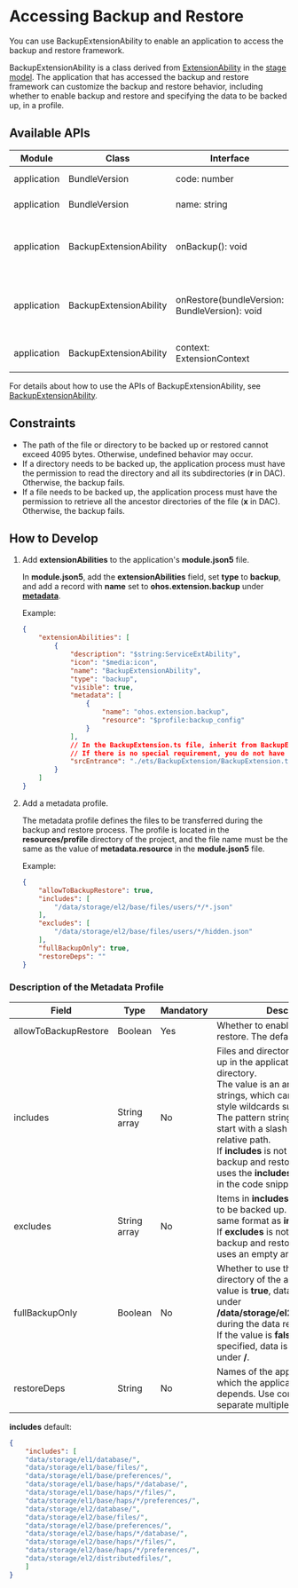 # Accessing Backup and Restore

You can use BackupExtensionAbility to enable an application to access the backup and restore framework.

BackupExtensionAbility is a class derived from [ExtensionAbility](../application-models/extensionability-overview.md) in the [stage model](../application-models/stage-model-development-overview.md). The application that has accessed the backup and restore framework can customize the backup and restore behavior, including whether to enable backup and restore and specifying the data to be backed up, in a profile. 

## Available APIs

| Module            | Class  | Interface| Description    |
| -------------------- | ---------- | ---- | ----------------------- |
| application | BundleVersion | code: number   | Application version number. |
| application | BundleVersion | name: string   | Application version name. |
| application | BackupExtensionAbility | onBackup(): void   | Callback provided by BackupExtensionAbility and implemented by the developer for data backup. |
| application | BackupExtensionAbility | onRestore(bundleVersion: BundleVersion): void   | Callback provided by BackupExtensionAbility and implemented by the developer for data restore. |
| application | BackupExtensionAbility | context: ExtensionContext   | BackupExtensionAbility context, which inherits from **Context**. |

For details about how to use the APIs of BackupExtensionAbility, see [BackupExtensionAbility](../reference/apis/js-apis-application-backupExtensionAbility.md#backupextensionability).

## Constraints

- The path of the file or directory to be backed up or restored cannot exceed 4095 bytes. Otherwise, undefined behavior may occur.
- If a directory needs to be backed up, the application process must have the permission to read the directory and all its subdirectories (**r** in DAC). Otherwise, the backup fails.
- If a file needs to be backed up, the application process must have the permission to retrieve all the ancestor directories of the file (**x** in DAC). Otherwise, the backup fails.

## How to Develop

1. Add **extensionAbilities** to the application's **module.json5** file.

   In **module.json5**, add the **extensionAbilities** field, set **type** to **backup**, and add a record with **name** set to **ohos.extension.backup** under **[metadata](../reference/apis/js-apis-bundleManager-metadata.md)**.

   Example:

   ```json
   {
       "extensionAbilities": [
           {
               "description": "$string:ServiceExtAbility",
               "icon": "$media:icon",
               "name": "BackupExtensionAbility",
               "type": "backup",
               "visible": true,
               "metadata": [
                   {
                       "name": "ohos.extension.backup",
                       "resource": "$profile:backup_config"
                   }
               ],
               // In the BackupExtension.ts file, inherit from BackupExtensionAbility and override the onBackup and onRestore methods.
               // If there is no special requirement, you do not have to override onBackup and onRestore. In this case, the backup and restore service backs up and restores data based on the unified backup and restore rules.
               "srcEntrance": "./ets/BackupExtension/BackupExtension.ts", 
           }      
       ]
   }
   ```

2. Add a metadata profile.

   The metadata profile defines the files to be transferred during the backup and restore process. The profile is located in the **resources/profile** directory of the project, and the file name must be the same as the value of **metadata.resource** in the **module.json5** file.

   Example:

   ```json
   {
       "allowToBackupRestore": true,
       "includes": [
           "/data/storage/el2/base/files/users/*/*.json"
       ],
       "excludes": [
           "/data/storage/el2/base/files/users/*/hidden.json"
       ],
       "fullBackupOnly": true,
       "restoreDeps": ""
   }
   ```

### Description of the Metadata Profile

| Field            | Type  | Mandatory| Description    |
| -------------------- | ---------- | ---- | ----------------------- |
| allowToBackupRestore | Boolean    | Yes  | Whether to enable backup and restore. The default value is **false**. |
| includes             | String array| No  | Files and directories to be backed up in the application sandbox directory.<br>The value is an array of pattern strings, which can contain shell-style wildcards such as *, ?, and [.<br>The pattern string that does not start with a slash (/) indicates a relative path.<br>If **includes** is not specified, the backup and restore framework uses the **includes** default (as listed in the code snippet below).|
| excludes             | String array| No  | Items in **includes** that do not need to be backed up. The value is in the same format as **includes**.<br>If **excludes** is not configured, the backup and restore framework uses an empty array by default. |
| fullBackupOnly       | Boolean    | No  | Whether to use the default restore directory of the application. If the value is **true**, data is decompressed under **/data/storage/el2/backup/restore/** during the data restore process.<br>If the value is **false** or is not specified, data is decompressed under **/**. |
| restoreDeps          | String    | No  | Names of the applications, on which the application restore depends. Use commas (,) to separate multiple applications.|

**includes** default:

```json
{
    "includes": [
    "data/storage/el1/database/",
    "data/storage/el1/base/files/",
    "data/storage/el1/base/preferences/",
    "data/storage/el1/base/haps/*/database/",
    "data/storage/el1/base/haps/*/files/",
    "data/storage/el1/base/haps/*/preferences/",
    "data/storage/el2/database/",
    "data/storage/el2/base/files/",
    "data/storage/el2/base/preferences/",
    "data/storage/el2/base/haps/*/database/",
    "data/storage/el2/base/haps/*/files/",
    "data/storage/el2/base/haps/*/preferences/",
    "data/storage/el2/distributedfiles/",
    ]
}
```